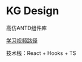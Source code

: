 # KG Design

高仿ANTD组件库

[学习视频路径](https://coding.imooc.com/class/428.html)

技术栈：React + Hooks + TS 

